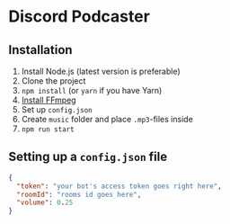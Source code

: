 # Discord Podcaster

## Installation

1. Install Node.js (latest version is preferable)
2. Clone the project
3. `npm install` (or `yarn` if you have Yarn)
4. [Install FFmpeg](https://www.wikihow.com/Install-FFmpeg-on-Windows)
5. Set up `config.json`
6. Create `music` folder and place `.mp3`-files inside
7. `npm run start`

## Setting up a `config.json` file

```json
{
  "token": "your bot's access token goes right here",
  "roomId": "rooms id goes here",
  "volume": 0.25
}
```
